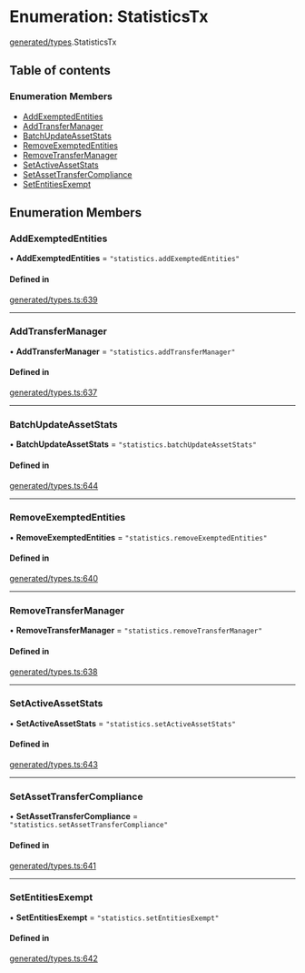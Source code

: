# Enumeration: StatisticsTx

[generated/types](../wiki/generated.types).StatisticsTx

## Table of contents

### Enumeration Members

- [AddExemptedEntities](../wiki/generated.types.StatisticsTx#addexemptedentities)
- [AddTransferManager](../wiki/generated.types.StatisticsTx#addtransfermanager)
- [BatchUpdateAssetStats](../wiki/generated.types.StatisticsTx#batchupdateassetstats)
- [RemoveExemptedEntities](../wiki/generated.types.StatisticsTx#removeexemptedentities)
- [RemoveTransferManager](../wiki/generated.types.StatisticsTx#removetransfermanager)
- [SetActiveAssetStats](../wiki/generated.types.StatisticsTx#setactiveassetstats)
- [SetAssetTransferCompliance](../wiki/generated.types.StatisticsTx#setassettransfercompliance)
- [SetEntitiesExempt](../wiki/generated.types.StatisticsTx#setentitiesexempt)

## Enumeration Members

### AddExemptedEntities

• **AddExemptedEntities** = ``"statistics.addExemptedEntities"``

#### Defined in

[generated/types.ts:639](https://github.com/PolymeshAssociation/polymesh-sdk/blob/46129005/src/generated/types.ts#L639)

___

### AddTransferManager

• **AddTransferManager** = ``"statistics.addTransferManager"``

#### Defined in

[generated/types.ts:637](https://github.com/PolymeshAssociation/polymesh-sdk/blob/46129005/src/generated/types.ts#L637)

___

### BatchUpdateAssetStats

• **BatchUpdateAssetStats** = ``"statistics.batchUpdateAssetStats"``

#### Defined in

[generated/types.ts:644](https://github.com/PolymeshAssociation/polymesh-sdk/blob/46129005/src/generated/types.ts#L644)

___

### RemoveExemptedEntities

• **RemoveExemptedEntities** = ``"statistics.removeExemptedEntities"``

#### Defined in

[generated/types.ts:640](https://github.com/PolymeshAssociation/polymesh-sdk/blob/46129005/src/generated/types.ts#L640)

___

### RemoveTransferManager

• **RemoveTransferManager** = ``"statistics.removeTransferManager"``

#### Defined in

[generated/types.ts:638](https://github.com/PolymeshAssociation/polymesh-sdk/blob/46129005/src/generated/types.ts#L638)

___

### SetActiveAssetStats

• **SetActiveAssetStats** = ``"statistics.setActiveAssetStats"``

#### Defined in

[generated/types.ts:643](https://github.com/PolymeshAssociation/polymesh-sdk/blob/46129005/src/generated/types.ts#L643)

___

### SetAssetTransferCompliance

• **SetAssetTransferCompliance** = ``"statistics.setAssetTransferCompliance"``

#### Defined in

[generated/types.ts:641](https://github.com/PolymeshAssociation/polymesh-sdk/blob/46129005/src/generated/types.ts#L641)

___

### SetEntitiesExempt

• **SetEntitiesExempt** = ``"statistics.setEntitiesExempt"``

#### Defined in

[generated/types.ts:642](https://github.com/PolymeshAssociation/polymesh-sdk/blob/46129005/src/generated/types.ts#L642)
